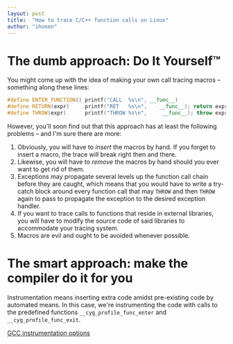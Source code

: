 ```yaml
---
layout: post
title:  "How to trace C/C++ function calls on Linux"
author: "ihonen"
---
```


# The dumb approach: Do It Yourself™

You might come up with the idea of making your own call tracing macros – something along these lines:
```c++
#define ENTER_FUNCTION() printf("CALL  %s\n", __func__)
#define RETURN(expr)     printf("RET   %s\n",    __func__); return expr
#define THROW(expr)      printf("THROW %s\n",     __func__); throw expr
```

However, you'll soon find out that this approach has at least the following problems – and I'm sure there are more:

1. Obviously, you will have to *insert* the macros by hand. If you forget to insert a macro, the trace will break right then and there.
2. Likewise, you will have to *remove* the macros by hand should you ever want to get rid of them.
3. Exceptions may propagate several levels up the function call chain before they are caught, which means that you would have to write a try-catch block around every function call that may `THROW` and then `THROW` again to pass to propagate the exception to the desired exception handler.
4. If you want to trace calls to functions that reside in external libraries, you will have to modify the source code of said libraries to accommodate your tracing system.
5. Macros are evil and ought to be avoided whenever possible.

# The smart approach: make the compiler do it for you

Instrumentation means inserting extra code amidst pre-existing code by automated means. In this case, we're instrumenting the code with calls to the predefined functions `__cyg_profile_func_enter` and `__cyg_profile_func_exit`.

[GCC instrumentation options](https://gcc.gnu.org/onlinedocs/gcc/Instrumentation-Options.html)
